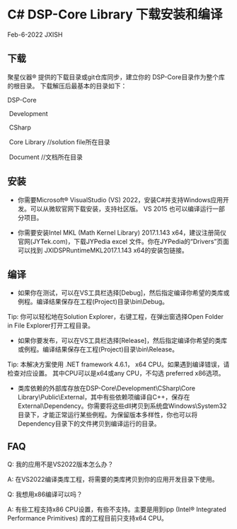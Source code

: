 # C# DSP-Core Library 下载安装和编译

Feb-6-2022 JXISH

## 下载

聚星仪器:registered: 提供的下载目录或git仓库同步，建立你的 DSP-Core目录作为整个库的根目录。 下载解压后最基本的目录如下：

DSP-Core

​	Development

​		CSharp

​			Core Library  //solution file所在目录				

​	Document  //文档所在目录



## 安装

* 你需要Microsoft:registered: VisualStudio (VS) 2022，安装C#并支持Windows应用开发。可以从微软官网下载安装，支持社区版。 VS 2015 也可以编译运行一部分项目。

* 你需要安装Intel MKL (Math Kernel Library) 2017.1.143 x64，建议注册简仪官网(JYTek.com)，下载JYPedia excel 文件。你在JYPedia的“Drivers”页面可以找到 JXIDSPRuntimeMKL2017.1.143 x64的安装包链接。

## 编译

* 如果你在测试，可以在VS工具栏选择[Debug]，然后指定编译你希望的类库或例程。编译结果保存在工程(Project)目录\bin\Debug。

Tip: 你可以轻松地在Solution Explorer，右键工程，在弹出窗选择Open Folder in File Explorer打开工程目录。

* 如果你要发布，可以在VS工具栏选择[Release]，然后指定编译你希望的类库或例程。编译结果保存在工程(Project)目录\bin\Release。

Tip: 本解决方案使用 .NET framework 4.6.1， x64 CPU。如果遇到编译错误，请检查对应设置。 其中CPU可以是x64或any CPU，不勾选 preferred x86选项。

* 类库依赖的外部库存放在DSP-Core\Development\CSharp\Core Library\Public\External，其中有些依赖项编译自C++，保存在External\Dependency。你需要将这些dll拷贝到系统盘Windows\System32目录下，才能正常运行某些例程。为保留版本多样性，你也可以将Dependency目录下的文件拷贝到编译运行的目录。

## FAQ

Q: 我的应用不是VS2022版本怎么办？

A: 在VS2022编译类库工程，将需要的类库拷贝到你的应用开发目录下使用。

Q: 我想用x86编译可以吗？

A: 有些工程支持x86 CPU设置，有些不支持。主要是用到ipp (Intel:registered:   Integrated Performance Primitives) 库的工程目前只支持x64 CPU。